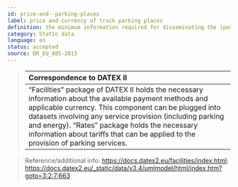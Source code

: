 ```yaml
---
id: price-and--parking-places
label: price and currency of truck parking places
definition: the minimum information required for disseminating the (possibly time dependent) cost of parking and the applicable currency.
category: Static data
language: en
status: accepted
source: DR_EU_885-2013
---
```


>|Correspondence to DATEX II|
>|:-------------------|
>| “Facilities” package of DATEX II holds the necessary information about the available payment methods and applicable currency. This component can be plugged into datasets involving any service provision (including parking and energy). “Rates” package holds the necessary information about tariffs that can be applied to the provision of parking services.         |

>Reference/additional info: https://docs.datex2.eu/facilities/index.html; https://docs.datex2.eu/_static/data/v3.4/umlmodel/html/index.htm?goto=3:2:7:663

